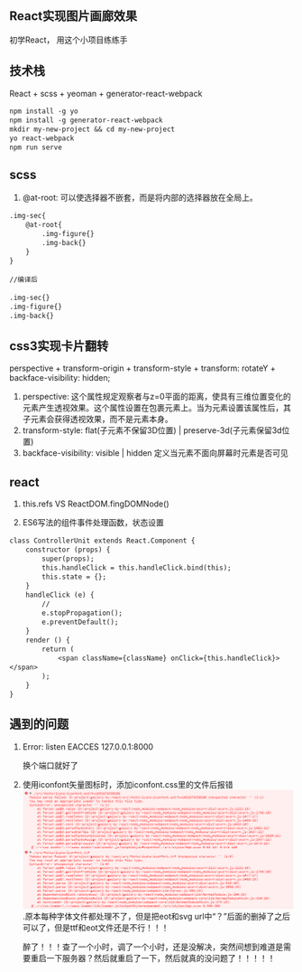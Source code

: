 ## React实现图片画廊效果
初学React， 用这个小项目练练手

## 技术栈
React + scss + yeoman + generator-react-webpack

```
npm install -g yo
npm install -g generator-react-webpack
mkdir my-new-project && cd my-new-project
yo react-webpack
npm run serve
```

## scss
1. @at-root: 可以使选择器不嵌套，而是将内部的选择器放在全局上。

```
.img-sec{
    @at-root{
        .img-figure{}
        .img-back{}
    }
}

//编译后

.img-sec{}
.img-figure{}
.img-back{}
```

## css3实现卡片翻转
perspective + transform-origin + transform-style + transform: rotateY + backface-visibility: hidden;
1. perspective: 这个属性规定观察者与z=0平面的距离，使具有三维位置变化的元素产生透视效果。这个属性设置在包裹元素上。当为元素设置该属性后，其子元素会获得透视效果，而不是元素本身。
2. transform-style: flat(子元素不保留3D位置) | preserve-3d(子元素保留3d位置)
3. backface-visibility: visible | hidden 定义当元素不面向屏幕时元素是否可见

## react
1. this.refs VS ReactDOM.fingDOMNode()

2. ES6写法的组件事件处理函数，状态设置
```
class ControllerUnit extends React.Component {
    constructor (props) {
        super(props);
        this.handleClick = this.handleClick.bind(this);
        this.state = {};
    }
    handleClick (e) {
        //
        e.stopPropagation();
        e.preventDefault();
    }
    render () {
        return (
            <span className={className} onClick={this.handleClick}></span>
        );
    }
}
```

## 遇到的问题
1. Error: listen EACCES 127.0.0.1:8000    

    换个端口就好了
2. 使用iconfont矢量图标时，添加iconfont.css里的文件后报错
![](src/images/error.png).原本每种字体文件都处理不了，但是把eot和svg url中“？”后面的删掉了之后可以了，但是ttf和eot文件还是不行！！！

    醉了！！！查了一个小时，调了一个小时，还是没解决，突然间想到难道是需要重启一下服务器？然后就重启了一下，然后就真的没问题了！！！！！
